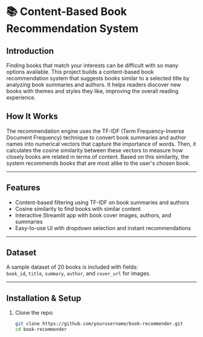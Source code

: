 # 📚 Content-Based Book Recommendation System

## Introduction
Finding books that match your interests can be difficult with so many options available. This project builds a content-based book recommendation system that suggests books similar to a selected title by analyzing book summaries and authors. It helps readers discover new books with themes and styles they like, improving the overall reading experience.

## How It Works
The recommendation engine uses the TF-IDF (Term Frequency-Inverse Document Frequency) technique to convert book summaries and author names into numerical vectors that capture the importance of words. Then, it calculates the cosine similarity between these vectors to measure how closely books are related in terms of content. Based on this similarity, the system recommends books that are most alike to the user's chosen book.

---

## Features
- Content-based filtering using TF-IDF on book summaries and authors  
- Cosine similarity to find books with similar content  
- Interactive Streamlit app with book cover images, authors, and summaries  
- Easy-to-use UI with dropdown selection and instant recommendations  

---

## Dataset
A sample dataset of 20 books is included with fields:  
`book_id`, `title`, `summary`, `author`, and `cover_url` for images.

---

## Installation & Setup

1. Clone the repo:  
   ```bash
   git clone https://github.com/yourusername/book-recommender.git
   cd book-recommender
